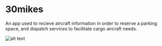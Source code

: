 # 30mikes

An app used to recieve aircraft information in order to reserve a parking space, and dispatch services to facilitate cargo aircraft needs.

![alt text](https://i.gyazo.com/2dd649397b36c145e20b17ebc71c92d1.png)
